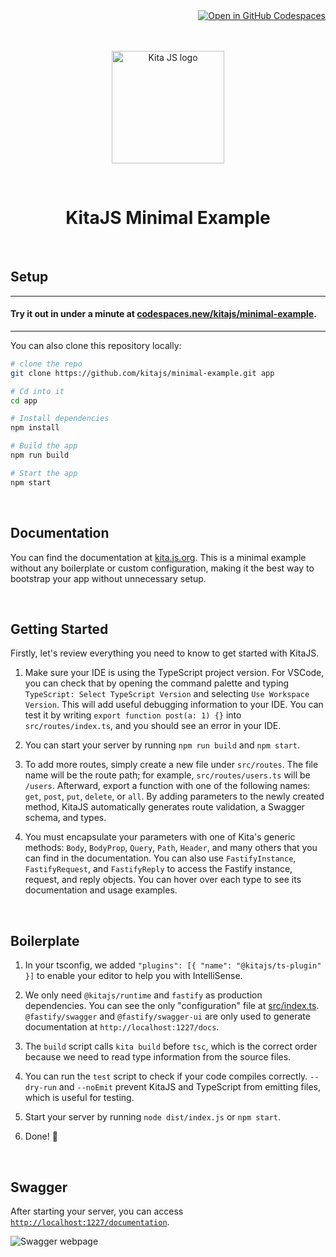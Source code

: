 <div align=right>
  <a href='https://codespaces.new/kitajs/minimal-example?quickstart=1'>
    <img src='https://github.com/codespaces/badge.svg' alt='Open in GitHub Codespaces' style='max-width: 100%;'>
  </a>
</div>

<br />
<br />

<p align="center">
  <a href="https://kita.js.org" target="_blank" rel="noopener noreferrer">
    <img src="https://kita.js.org/logo.png" width="180" alt="Kita JS logo" />
  </a>
</p>

<br />

<h1 align="center">KitaJS Minimal Example</h1>

<br />

## Setup

<hr />

#### Try it out in under a minute at [codespaces.new/kitajs/minimal-example](https://codespaces.new/kitajs/minimal-example).

<hr />

You can also clone this repository locally:

```sh
# clone the repo
git clone https://github.com/kitajs/minimal-example.git app

# Cd into it
cd app

# Install dependencies
npm install

# Build the app
npm run build

# Start the app
npm start
```

<br />

## Documentation

You can find the documentation at [kita.js.org](https://kita.js.org). This is a minimal example without any boilerplate or custom configuration, making it the best way to bootstrap your app without unnecessary setup.

<br />

## Getting Started

Firstly, let's review everything you need to know to get started with KitaJS.

1. Make sure your IDE is using the TypeScript project version. For VSCode, you can check that by opening the command palette and typing `TypeScript: Select TypeScript Version` and selecting `Use Workspace Version`. This will add useful debugging information to your IDE. You can test it by writing `export function post(a: 1) {}` into `src/routes/index.ts`, and you should see an error in your IDE.

2. You can start your server by running `npm run build` and `npm start`.

3. To add more routes, simply create a new file under `src/routes`. The file name will be the route path; for example, `src/routes/users.ts` will be `/users`. Afterward, export a function with one of the following names: `get`, `post`, `put`, `delete`, or `all`. By adding parameters to the newly created method, KitaJS automatically generates route validation, a Swagger schema, and types.

4. You must encapsulate your parameters with one of Kita's generic methods: `Body`, `BodyProp`, `Query`, `Path`, `Header`, and many others that you can find in the documentation. You can also use `FastifyInstance`, `FastifyRequest`, and `FastifyReply` to access the Fastify instance, request, and reply objects. You can hover over each type to see its documentation and usage examples.

<br />

## Boilerplate

1. In your tsconfig, we added `"plugins": [{ "name": "@kitajs/ts-plugin" }]` to enable your editor to help you with IntelliSense.

2. We only need `@kitajs/runtime` and `fastify` as production dependencies. You can see the only "configuration" file at [src/index.ts](src/index.ts). `@fastify/swagger` and `@fastify/swagger-ui` are only used to generate documentation at `http://localhost:1227/docs`.

3. The `build` script calls `kita build` before `tsc`, which is the correct order because we need to read type information from the source files.

4. You can run the `test` script to check if your code compiles correctly. `--dry-run` and `--noEmit` prevent KitaJS and TypeScript from emitting files, which is useful for testing.

5. Start your server by running `node dist/index.js` or `npm start`.

6. Done! 🎉

<br />

## Swagger

After starting your server, you can access [`http://localhost:1227/documentation`](http://localhost:1227/documentation).

![Swagger webpage](https://github.com/kitajs/minimal-example/assets/47537704/534a7d42-a901-40e0-a0c5-a78bf197b9f9)

<br />
